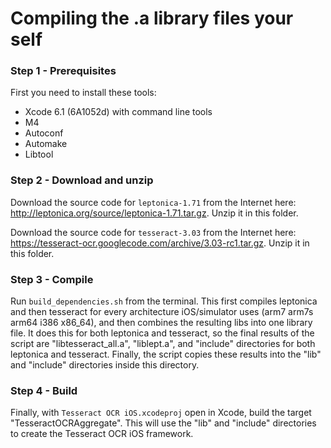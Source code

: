 # Compiling the .a library files your self


### Step 1 - Prerequisites
First you need to install these tools:

- Xcode 6.1 (6A1052d) with command line tools
- M4
- Autoconf
- Automake
- Libtool


### Step 2 - Download and unzip
Download the source code for `leptonica-1.71` from the Internet here: http://leptonica.org/source/leptonica-1.71.tar.gz.
Unzip it in this folder.


Download the source code for `tesseract-3.03` from the Internet here: https://tesseract-ocr.googlecode.com/archive/3.03-rc1.tar.gz.
Unzip it in this folder.


### Step 3 - Compile
Run `build_dependencies.sh` from the terminal. This first compiles leptonica and then tesseract for every architecture iOS/simulator uses (arm7 arm7s arm64 i386 x86_64), and then combines the resulting libs into one library file. It does this for both leptonica and tesseract, so the final results of the script are "libtesseract_all.a", "liblept.a", and "include" directories for both leptonica and tesseract. Finally, the script copies these results into the "lib" and "include" directories inside this directory.


### Step 4 - Build
Finally, with `Tesseract OCR iOS.xcodeproj` open in Xcode, build the target "TesseractOCRAggregate". This will use the "lib" and "include" directories to create the Tesseract OCR iOS framework.
